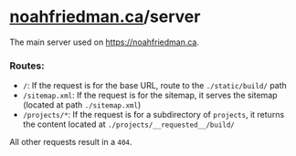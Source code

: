 # [noahfriedman.ca](https://noahfriedman.ca)/server
The main server used on https://noahfriedman.ca.

### Routes:
- `/`: If the request is for the base URL, route to the `./static/build/` path
- `/sitemap.xml`: If the request is for the sitemap, it serves the sitemap (located at path `./sitemap.xml`)
- `/projects/*`: If the request is for a subdirectory of `projects`, it returns the content located at `./projects/__requested__/build/`

All other requests result in a `404`.


